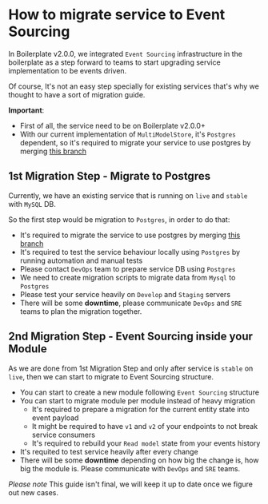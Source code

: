 # How to migrate service to Event Sourcing

In Boilerplate v2.0.0, we integrated `Event Sourcing` infrastructure in the boilerplate as a step forward to teams to start upgrading service implementation to be events driven.

Of course, It's not an easy step specially for existing services that's why we thought to have a sort of migration guide.

**Important**:

- First of all, the service need to be on Boilerplate v2.0.0+
- With our current implementation of `MultiModelStore`, it's `Postgres` dependent, so it's required to migrate your service to use postgres by merging [this branch](https://gitlab.smartexpose.com/allmyhomes/laravel-api-boilerplate/tree/feature/integrate-postgres-from-boilerplate-v2)

## 1st Migration Step - Migrate to Postgres

Currently, we have an existing service that is running on `live` and `stable` with `MySQL` DB.

So the first step would be migration to `Postgres`, in order to do that:

- It's required to migrate the service to use postgres by merging [this branch](https://gitlab.smartexpose.com/allmyhomes/laravel-api-boilerplate/tree/feature/integrate-postgres-from-boilerplate-v2)
- It's required to test the service behaviour locally using `Postgres` by running automation and manual tests
- Please contact `DevOps` team to prepare service DB using `Postgres`
- We need to create migration scripts to migrate data from `Mysql` to `Postgres`
- Please test your service heavily on `Develop` and `Staging` servers
- There will be some **downtime**, please communicate `DevOps` and `SRE` teams to plan the migration together.

## 2nd Migration Step - Event Sourcing inside your Module

As we are done from 1st Migration Step and only after service is `stable` on `live`, then we can start to migrate to Event Sourcing structure.

- You can start to create a new module following `Event Sourcing` structure
- You can start to migrate module per module instead of heavy migration
  - It's required to prepare a migration for the current entity state into event payload
  - It might be required to have `v1` and `v2` of your endpoints to not break service consumers
  - It's required to rebuild your `Read model` state from your events history
- It's requited to test service heavily after every change
- There will be some **downtime** depending on how big the change is, how big the module is. Please communicate with `DevOps` and `SRE` teams.

*Please note* This guide isn't final, we will keep it up to date once we figure out new cases.

